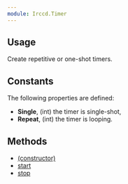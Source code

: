 ```yaml
---
module: Irccd.Timer
---
```


## Usage

Create repetitive or one-shot timers.

## Constants

The following properties are defined:

  - **Single**, (int) the timer is single-shot,
  - **Repeat**, (int) the timer is looping.

## Methods

- [(constructor)](method/constructor.html)
- [start](method/start.html)
- [stop](method/stop.html)
